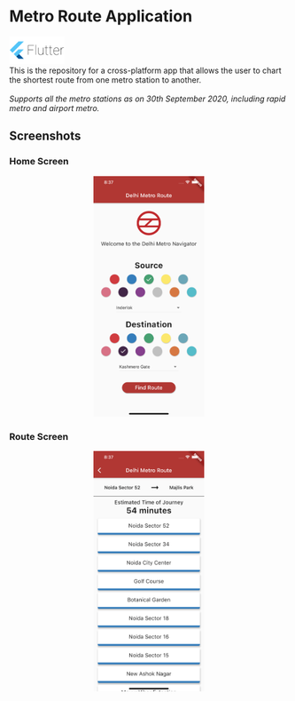 # Metro Route Application
<img src="Flutter.png" width="100"> <br>
This is the repository for a cross-platform app that allows the user to chart the shortest route from one metro station to another. <br><br>
*Supports all the metro stations as on 30th September 2020, including rapid metro and airport metro.*

## Screenshots

### Home Screen
<center>
<img src="HomeScreen.png" width="200">
</center>

### Route Screen
<center>
<img src="RouteScreen.png" width="200">
</center>